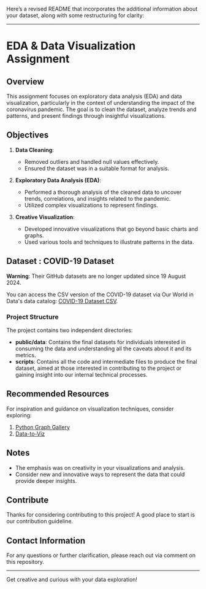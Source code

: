 Here’s a revised README that incorporates the additional information about your dataset, along with some restructuring for clarity:

---

# EDA & Data Visualization Assignment

## Overview
This assignment focuses on exploratory data analysis (EDA) and data visualization, particularly in the context of understanding the impact of the coronavirus pandemic. The goal is to clean the dataset, analyze trends and patterns, and present findings through insightful visualizations.

## Objectives
1. **Data Cleaning**: 
   - Removed outliers and handled null values effectively.
   - Ensured the dataset was in a suitable format for analysis.

2. **Exploratory Data Analysis (EDA)**:
   - Performed a thorough analysis of the cleaned data to uncover trends, correlations, and insights related to the pandemic.
   - Utilized complex visualizations to represent findings.

3. **Creative Visualization**:
   - Developed innovative visualizations that go beyond basic charts and graphs.
   - Used various tools and techniques to illustrate patterns in the data.

## Dataset : COVID-19 Dataset
**Warning**: Their GitHub datasets are no longer updated since 19 August 2024. 

You can access the CSV version of the COVID-19 dataset via Our World in Data's data catalog: [COVID-19 Dataset CSV](https://catalog.ourworldindata.org/garden/covid/latest/compact/compact.csv).

### Project Structure
The project contains two independent directories:

- **public/data**: Contains the final datasets for individuals interested in consuming the data and understanding all the caveats about it and its metrics.
- **scripts**: Contains all the code and intermediate files to produce the final dataset, aimed at those interested in contributing to the project or gaining insight into our internal technical processes.

## Recommended Resources
For inspiration and guidance on visualization techniques, consider exploring:
1. [Python Graph Gallery](https://www.python-graph-gallery.com/)
2. [Data-to-Viz](https://www.data-to-viz.com/)

## Notes
- The emphasis was on creativity in your visualizations and analysis.
- Consider new and innovative ways to represent the data that could provide deeper insights.

## Contribute
Thanks for considering contributing to this project! A good place to start is our contribution guideline.

## Contact Information
For any questions or further clarification, please reach out via comment on this repository.

---

Get creative and curious with your data exploration!
